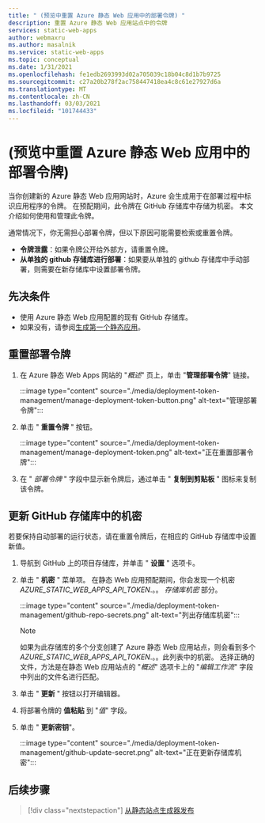 ```yaml
---
title: " (预览中重置 Azure 静态 Web 应用中的部署令牌) "
description: 重置 Azure 静态 Web 应用站点中的令牌
services: static-web-apps
author: webmaxru
ms.author: masalnik
ms.service: static-web-apps
ms.topic: conceptual
ms.date: 1/31/2021
ms.openlocfilehash: fe1edb2693993d02a705039c18b04c8d1b7b9725
ms.sourcegitcommit: c27a20b278f2ac758447418ea4c8c61e27927d6a
ms.translationtype: MT
ms.contentlocale: zh-CN
ms.lasthandoff: 03/03/2021
ms.locfileid: "101744433"
---
```

# <a name="reset-deployment-tokens-in-azure-static-web-apps-preview"></a> (预览中重置 Azure 静态 Web 应用中的部署令牌) 

当你创建新的 Azure 静态 Web 应用网站时，Azure 会生成用于在部署过程中标识应用程序的令牌。 在预配期间，此令牌在 GitHub 存储库中存储为机密。 本文介绍如何使用和管理此令牌。

通常情况下，你无需担心部署令牌，但以下原因可能需要检索或重置令牌。

* **令牌泄露**：如果令牌公开给外部方，请重置令牌。
* **从单独的 github 存储库进行部署**：如果要从单独的 github 存储库中手动部署，则需要在新存储库中设置部署令牌。

## <a name="prerequisites"></a>先决条件

- 使用 Azure 静态 Web 应用配置的现有 GitHub 存储库。
- 如果没有，请参阅[生成第一个静态应用](getting-started.md)。

## <a name="reset-a-deployment-token"></a>重置部署令牌

1. 在 Azure 静态 Web Apps 网站的 "_概述_" 页上，单击 "**管理部署令牌**" 链接。

    :::image type="content" source="./media/deployment-token-management/manage-deployment-token-button.png" alt-text="管理部署令牌":::

1. 单击 " **重置令牌** " 按钮。

    :::image type="content" source="./media/deployment-token-management/manage-deployment-token.png" alt-text="正在重置部署令牌":::

1. 在 " _部署令牌_ " 字段中显示新令牌后，通过单击 " **复制到剪贴板** " 图标来复制该令牌。


## <a name="update-a-secret-in-the-github-repository"></a>更新 GitHub 存储库中的机密

若要保持自动部署的运行状态，请在重置令牌后，在相应的 GitHub 存储库中设置新值。

1. 导航到 GitHub 上的项目存储库，并单击 " **设置** " 选项卡。
1. 单击 " **机密** " 菜单项。 在静态 Web 应用预配期间，你会发现一个机密 _AZURE_STATIC_WEB_APPS_API_TOKEN_.。。 _存储库机密_ 部分。

    :::image type="content" source="./media/deployment-token-management/github-repo-secrets.png" alt-text="列出存储库机密":::

    > [!NOTE]
    > 如果为此存储库的多个分支创建了 Azure 静态 Web 应用站点，则会看到多个 _AZURE_STATIC_WEB_APPS_API_TOKEN_.。。此列表中的机密。 选择正确的文件，方法是在静态 Web 应用站点的 "_概述_" 选项卡上的 "_编辑工作流_" 字段中列出的文件名进行匹配。

1. 单击 " **更新** " 按钮以打开编辑器。
1. 将部署令牌的 **值粘贴** 到 "_值_" 字段。
1. 单击 " **更新密钥**"。

    :::image type="content" source="./media/deployment-token-management/github-update-secret.png" alt-text="正在更新存储库机密":::

## <a name="next-steps"></a>后续步骤

> [!div class="nextstepaction"]
> [从静态站点生成器发布](publish-gatsby.md)
